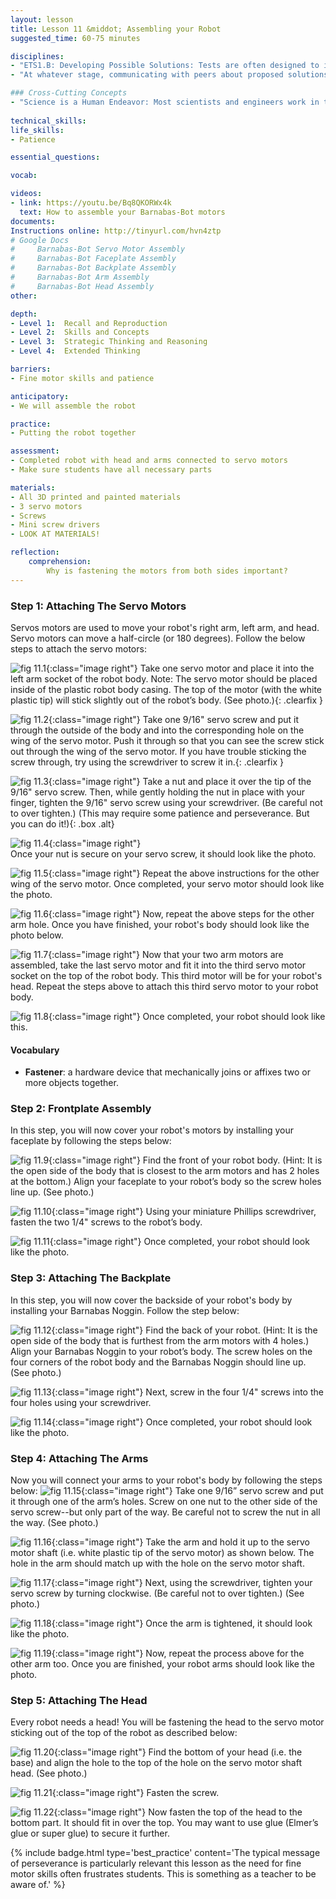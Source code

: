 ```yaml
---
layout: lesson
title: Lesson 11 &middot; Assembling your Robot
suggested_time: 60-75 minutes

disciplines:
- "ETS1.B: Developing Possible Solutions: Tests are often designed to identify failure points or difficulties, which suggest the elements of the design that need to be improved. (3-5-ETS1-3)"
- "At whatever stage, communicating with peers about proposed solutions is an important part of the design process, and shared ideas can lead to improved designs. (3-5-ETS1-2)"

### Cross-Cutting Concepts
- "Science is a Human Endeavor: Most scientists and engineers work in teams. (4-PS3-4)"
  
technical_skills:
life_skills:
- Patience

essential_questions:

vocab:

videos:
- link: https://youtu.be/Bq8QKORWx4k
  text: How to assemble your Barnabas-Bot motors
documents:
Instructions online: http://tinyurl.com/hvn4ztp  
# Google Docs  
#     Barnabas-Bot Servo Motor Assembly
#     Barnabas-Bot Faceplate Assembly
#     Barnabas-Bot Backplate Assembly
#     Barnabas-Bot Arm Assembly
#     Barnabas-Bot Head Assembly
other:

depth:
- Level 1:  Recall and Reproduction
- Level 2:  Skills and Concepts
- Level 3:  Strategic Thinking and Reasoning
- Level 4:  Extended Thinking

barriers: 
- Fine motor skills and patience  

anticipatory:
- We will assemble the robot

practice:
- Putting the robot together  

assessment:
- Completed robot with head and arms connected to servo motors  
- Make sure students have all necessary parts  

materials:
- All 3D printed and painted materials
- 3 servo motors
- Screws
- Mini screw drivers
- LOOK AT MATERIALS!

reflection:
    comprehension: 
        Why is fastening the motors from both sides important?
---
```


### Step 1: Attaching The Servo Motors
Servos motors are used to move your robot's right arm, left arm, and head.  Servo motors can move a half-circle (or 180 degrees). Follow the below steps to attach the servo motors:

![fig 11.1](fig-11_1.jpg){:class="image right"} Take one servo motor and place it into the left arm socket of the robot body.  Note:  The servo motor should be placed inside of the plastic robot body casing.  The top of the motor (with the white plastic tip) will stick slightly out of the robot’s body.  (See photo.){: .clearfix }

![fig 11.2](fig-11_2.jpg){:class="image right"} 
Take one 9/16" servo screw and put it through the outside of the body and into the corresponding hole on the wing of the servo motor.  Push it through so that you can see the screw stick out through the wing of the servo motor.  If you have trouble sticking the screw through, try using the screwdriver to screw it in.{: .clearfix }

![fig 11.3](fig-11_3.jpg){:class="image right"} Take a nut and place it over the tip of the 9/16" servo screw.  Then, while gently holding the nut in place with your finger, tighten the 9/16" servo screw using your screwdriver. (Be careful not to over tighten.)  (This may require some patience and perseverance.  But you can do it!){: .box .alt}

![fig 11.4](fig-11_4.jpg){:class="image right"}  
Once your nut is secure on your servo screw, it should look like the photo.

![fig 11.5](fig-11_5.jpg){:class="image right"} Repeat the above instructions for the other wing of the servo motor.  Once completed, your servo motor should look like the photo.  

![fig 11.6](fig-11_6.jpg){:class="image right"} Now, repeat the above steps for the other arm hole.  Once you have finished, your robot's body should look like the photo below.

![fig 11.7](fig-11_7.jpg){:class="image right"} Now that your two arm motors are assembled, take the last servo motor and fit it into the third servo motor socket on the top of the robot body.  This third motor will be for your robot's head.  Repeat the steps above to attach this third servo motor to your robot body.  

![fig 11.8](fig-11_8.jpg){:class="image right"} Once completed, your robot should look like this.

#### Vocabulary
   * **Fastener**: a hardware device that mechanically joins or affixes two or more objects together.

### Step 2: Frontplate Assembly
In this step, you will now cover your robot's motors by installing your faceplate by following the steps below:

![fig 11.9](fig-11_9.jpg){:class="image right"} Find the front of your robot body.  (Hint: It is the open side of the body that is closest to the arm motors and has 2 holes at the bottom.)  Align your faceplate to your robot’s body so the screw holes line up.  (See photo.)  

![fig 11.10](fig-11_10.jpg){:class="image right"} Using your miniature Phillips screwdriver, fasten the two 1/4" screws to the robot’s body.

![fig 11.11](fig-11_11.jpg){:class="image right"} Once completed, your robot should look like the photo.

### Step 3: Attaching The Backplate
In this step, you will now cover the backside of your robot's body by installing your Barnabas Noggin. Follow the step below:

![fig 11.12](fig-11_12.jpg){:class="image right"} Find the back of your robot.  (Hint: It is the open side of the body that is furthest from the arm motors with 4 holes.)  Align your Barnabas Noggin to your robot’s body. The screw holes on the four corners of the robot body and the Barnabas Noggin should line up.  (See photo.)  

![fig 11.13](fig-11_13.jpg){:class="image right"} Next, screw in the four 1/4" screws into the four holes using your screwdriver. 

![fig 11.14](fig-11_14.jpg){:class="image right"} Once completed, your robot should look like the photo.

### Step 4: Attaching The Arms
Now you will connect your arms to your robot's body by following the steps below:
![fig 11.15](fig-11_15.jpg){:class="image right"}  Take one 9/16” servo screw and put it through one of the arm’s holes.  Screw on one nut to the other side of the servo screw--but only part of the way.  Be careful not to screw the nut in all the way.  (See photo.)

![fig 11.16](fig-11_16.jpg){:class="image right"} Take the arm and hold it up to the servo motor shaft (i.e. white plastic tip of the servo motor) as shown below.  The hole in the arm should match up with the hole on the servo motor shaft.

![fig 11.17](fig-11_17.jpg){:class="image right"} Next, using the screwdriver, tighten your servo screw by turning clockwise.  (Be careful not to over tighten.)  (See photo.)

![fig 11.18](fig-11_18.jpg){:class="image right"} Once the arm is tightened, it should look like the photo.

![fig 11.19](fig-11_19.jpg){:class="image right"} Now, repeat the process above for the other arm too.  Once you are finished, your robot arms should look like the photo. 

### Step 5: Attaching The Head
Every robot needs a head! You will be fastening the head to the servo motor sticking out of the top of the robot as described below:

![fig 11.20](fig-11_20.jpg){:class="image right"} Find the bottom of your head (i.e. the base) and align the hole to the top of the hole on the servo motor shaft head.  (See photo.)  

![fig 11.21](fig-11_21.jpg){:class="image right"} Fasten the screw.

![fig 11.22](fig-11_22.jpg){:class="image right"} Now fasten the top of the head to the bottom part.  It should fit in over the top.  You may want to use glue (Elmer’s glue or super glue) to secure it further. 

{% include badge.html type='best_practice' content='The typical message of perseverance is particularly relevant this lesson as the need for fine motor skills often frustrates students. This is something as a teacher to be aware of.' %}